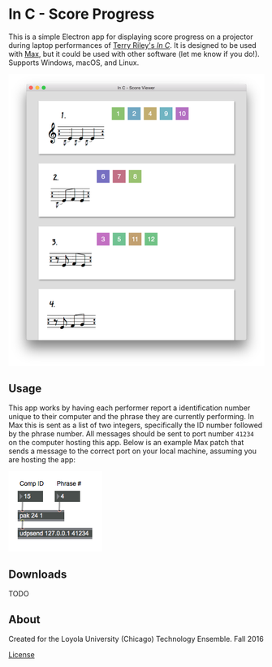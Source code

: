 # In C - Score Progress

This is a simple Electron app for displaying score progress on a projector
during laptop performances of [Terry Riley's *In C*][inC]. It is designed to be
used with [Max][max], but it could be used with other software (let me know if
you do!). Supports Windows, macOS, and Linux.

![screenshot](img/screenshot.png "In C - In Action")

## Usage

This app works by having each performer report a identification number unique
to their computer and the phrase they are currently performing. In Max this is
sent as a list of two integers, specifically the ID number followed by the
phrase number. All messages should be sent to port number `41234` on the
computer hosting this app. Below is an example Max patch that sends a message
to the correct port on your local machine, assuming you are hosting the app:

![max-patch](img/max-patch.png "Example Max patch for communicating with this app")

## Downloads

TODO

## About

Created for the Loyola University (Chicago) Technology Ensemble. Fall 2016

[License](LICENSE.md)

[inC]: https://en.wikipedia.org/wiki/In_C
[max]: https://cycling74.com/max7/
